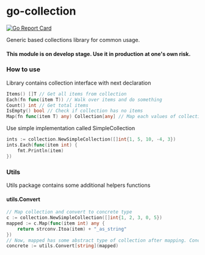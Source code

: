go-collection
=======

[![Go Report Card](https://goreportcard.com/badge/github.com/kirillbdev/go-collection)](https://goreportcard.com/report/github.com/kirillbdev/go-collection)

Generic based collections library for common usage.

#### This module is on develop stage. Use it in production at one's own risk.


### How to use
Library contains collection interface with next declaration
```go
Items() []T // Get all items from collection
Each(fn func(item T)) // Walk over items and do something
Count() int // Get total items
IsEmpty() bool // Check if collection has no items
Map(fn func(item T) any) Collection[any] // Map each values of collection
```

Use simple implementation called SimpleCollection
```go
ints := collection.NewSimpleCollection([]int{1, 5, 10, -4, 3})
ints.Each(func(item int) {
    fmt.Println(item)
})
```

### Utils
Utils package contains some additional helpers functions
#### utils.Convert
```go
// Map collection and convert to concrete type
c := collection.NewSimpleCollection([]int{1, 2, 3, 0, 5})
mapped := c.Map(func(item int) any {
    return strconv.Itoa(item) + "_as_string"
})
// Now, mapped has some abstract type of collection after mapping. Concrete it.
concrete := utils.Convert[string](mapped)
```